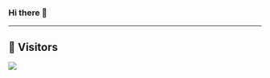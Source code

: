 ### Hi there 👋

---

## 👀  Visitors
<img src="https://profile-counter.glitch.me/KF5135/count.svg" />
